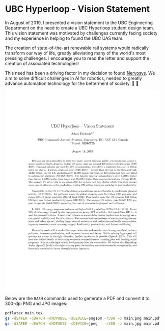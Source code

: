 # UBC Hyperloop - Vision Statement

In August of 2019, I presented a vision statement to the UBC Engineering Department on the need to create a UBC Hyperloop student design team. This vision statement was motivated by challenges currently facing society and my experience in helping to found the UBC UAS team.

The creation of state-of-the-art renewable rail systems would radically transform our way of life, greatly alleviating many of the world's most pressing challenges. I encourage you to read the letter and support the creation of associated technologies!

This need has been a driving factor in my decision to found [Nervosys](https://nervosys.ai). We aim to solve difficult challenges in AI for robotics, needed to greatly advance automation technology for the betterment of society. 🦾 🧠

<p align="center">
  <img src="main.png")>
</p>

Below are the `BASH` commands used to generate a PDF and convert it to 300-dpi PNG and JPG images:

```bash
pdflatex main.tex
gs -dSAFER -dBATCH -dNOPAUSE -sDEVICE=png16m -r300 -o main.png main.pdf
gs -dSAFER -dBATCH -dNOPAUSE -sDEVICE=jpeg   -r300 -o main.jpg main.pdf
```
